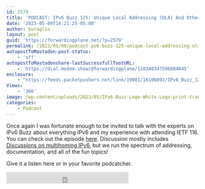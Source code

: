 ```yaml
---
id: 2579
title: 'PODCAST: IPv6 Buzz 125: Unique Local Addressing (ULA) And Other IPv6 Topics At IETF 116'
date: '2023-05-09T14:21:25-05:00'
author: buraglio
layout: post
guid: 'https://forwardingplane.net/?p=2579'
permalink: /2023/05/09/podcast-pv6-buzz-125-unique-local-addressing-ula-and-other-ipv6-topics-at-ietf-116/
autopostToMastodon-post-status:
    - 'off'
autopostToMastodonshare-lastSuccessfullTootURL:
    - 'https://dial.modem.show/@forwardingplane/110340347596884645'
enclosure:
    - "https://feeds.packetpushers.net/link/19801/16106092/IPv6_Buzz_125_Unique_Local_Addressing_ULA_And_Other_IPv6_Topics_At_IETF_116.mp3\n0\naudio/mpeg\n"
Views:
    - '366'
image: /wp-content/uploads/2023/05/IPv6-Buzz-Logo-White-Logo-print-transparent.png
categories:
    - Podcast
---
```


<!-- wp:paragraph -->
<p>Once again I was fortunate enough to be invited to talk with the experts on IPv6 Buzz about everything IPv6 and my experience with attending IETF 116. You can check out the episode <a href="https://packetpushers.net/podcast/ipv6-buzz-125-unique-local-addressing-ula-and-other-ipv6-topics-at-ietf-116/">here</a>. Discussion mostly includes <a href="https://datatracker.ietf.org/doc/draft-fbnvv-v6ops-site-multihoming/">Discussions on multihoming IPv6</a>, but we run the spectrum of addressing, documentation, and all of the fun topics! </p>
<!-- /wp:paragraph -->

<!-- wp:paragraph -->
<p>Give it a listen here or in your favorite podcatcher. </p>
<!-- /wp:paragraph -->

<iframe width="320" height="30" src="https://packetpushers.net/?powerpress_embed=55196-podcast&amp;powerpress_player=mediaelement-audio" title="Blubrry Podcast Player" frameborder="0" scrolling="no"></iframe>
<!-- /wp:embed -->

<!-- wp:paragraph -->
<p> </p>
<!-- /wp:paragraph -->